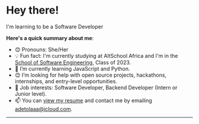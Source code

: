 # Hey there!

I'm learning to be a Software Developer

**Here's a quick summary about me**:

- 😊 Pronouns: She/Her
- 💡 Fun fact: I'm currently studying at AltSchool Africa and I'm in the [School of Software Engineering](https://altschoolafrica.com/schools/engineering), Class of 2023.
- 🌱 I’m currently learning JavaScript and Python.
- 😊 I’m looking for help with open source projects, hackathons, internships, and entry-level opportunities.
- 💼 Job interests: Software Developer, Backend Developer (Intern or Junior level).
- 📫 You can [view my resume](#) and contact me by emailing adetolaaa@icloud.com.

---
